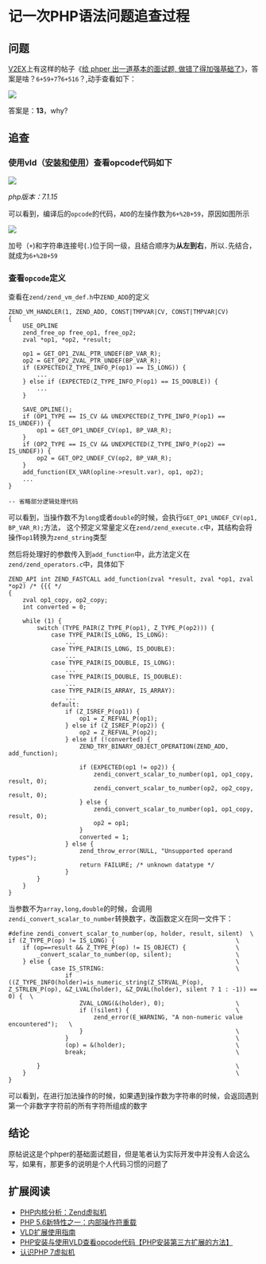 # 记一次PHP语法问题追查过程

## 问题

[V2EX](https://www.v2ex.com/ "V2EX")上有这样的帖子《[给 phper 出一道基本的面试题, 做错了得加强基础了](https://www.v2ex.com/t/349774 "给 phper 出一道基本的面试题, 做错了得加强基础了")》，答案是啥？`6+59+7`?`6+516`？,动手查看如下：

![](http://i.imgur.com/eQwCVWi.png)

答案是：**13**，why?


## 追查

### 使用vld（[安装和使用](http://blog.csdn.net/21aspnet/article/details/7002644 "安装和使用")）查看opcode代码如下

![](http://i.imgur.com/j4Hl6jo.png)

*php版本：7.1.15*

可以看到，编译后的`opcode`的代码，`ADD`的左操作数为`6+%2B+59`，原因如图所示

![](http://i.imgur.com/dewlplA.png)

加号（`+`)和字符串连接号(`.`)位于同一级，且结合顺序为**从左到右**，所以`.`先结合，就成为`6+%2B+59`

### 查看`opcode`定义
查看在`zend/zend_vm_def.h`中`ZEND_ADD`的定义

	ZEND_VM_HANDLER(1, ZEND_ADD, CONST|TMPVAR|CV, CONST|TMPVAR|CV)
	{
	    USE_OPLINE
	    zend_free_op free_op1, free_op2;
	    zval *op1, *op2, *result;
	
	    op1 = GET_OP1_ZVAL_PTR_UNDEF(BP_VAR_R);
	    op2 = GET_OP2_ZVAL_PTR_UNDEF(BP_VAR_R);
	    if (EXPECTED(Z_TYPE_INFO_P(op1) == IS_LONG)) {
			...
	    } else if (EXPECTED(Z_TYPE_INFO_P(op1) == IS_DOUBLE)) {
			...
	    }
	
	    SAVE_OPLINE();
	    if (OP1_TYPE == IS_CV && UNEXPECTED(Z_TYPE_INFO_P(op1) == IS_UNDEF)) {
	        op1 = GET_OP1_UNDEF_CV(op1, BP_VAR_R);
	    }
	    if (OP2_TYPE == IS_CV && UNEXPECTED(Z_TYPE_INFO_P(op2) == IS_UNDEF)) {
	        op2 = GET_OP2_UNDEF_CV(op2, BP_VAR_R);
	    }
	    add_function(EX_VAR(opline->result.var), op1, op2);
	  	...
	}
	
	-- 省略部分逻辑处理代码

可以看到，当操作数不为`long`或者`double`的时候，会执行`GET_OP1_UNDEF_CV(op1, BP_VAR_R);`方法， 这个预定义常量定义在`zend/zend_execute.c`中，其结构会将操作`op1`转换为`zend_string`类型

然后将处理好的参数传入到`add_function`中，此方法定义在`zend/zend_operators.c`中，具体如下


	ZEND_API int ZEND_FASTCALL add_function(zval *result, zval *op1, zval *op2) /* {{{ */
	{
	    zval op1_copy, op2_copy;
	    int converted = 0;
	
	    while (1) {
	        switch (TYPE_PAIR(Z_TYPE_P(op1), Z_TYPE_P(op2))) {
	            case TYPE_PAIR(IS_LONG, IS_LONG):
	                ...
	            case TYPE_PAIR(IS_LONG, IS_DOUBLE):
	        		...
	            case TYPE_PAIR(IS_DOUBLE, IS_LONG):
	             	...
	            case TYPE_PAIR(IS_DOUBLE, IS_DOUBLE):
	                ...
	            case TYPE_PAIR(IS_ARRAY, IS_ARRAY):
	                ...
	            default:
	                if (Z_ISREF_P(op1)) {
	                    op1 = Z_REFVAL_P(op1);
	                } else if (Z_ISREF_P(op2)) {
	                    op2 = Z_REFVAL_P(op2);
	                } else if (!converted) {
	                    ZEND_TRY_BINARY_OBJECT_OPERATION(ZEND_ADD, add_function);
	
	                    if (EXPECTED(op1 != op2)) {
	                        zendi_convert_scalar_to_number(op1, op1_copy, result, 0);
	                        zendi_convert_scalar_to_number(op2, op2_copy, result, 0);
	                    } else {
	                        zendi_convert_scalar_to_number(op1, op1_copy, result, 0);
	                        op2 = op1;
	                    }
	                    converted = 1;
	                } else {
	                    zend_throw_error(NULL, "Unsupported operand types");
	                    return FAILURE; /* unknown datatype */
	                }
	        }
	    }
	}

当参数不为`array,long,double`的时候，会调用`zendi_convert_scalar_to_number`转换数字，改函数定义在同一文件下：

	#define zendi_convert_scalar_to_number(op, holder, result, silent)  \
    if (Z_TYPE_P(op) != IS_LONG) {                                  \
        if (op==result && Z_TYPE_P(op) != IS_OBJECT) {              \
            _convert_scalar_to_number(op, silent);                  \
        } else {                                                    \
                case IS_STRING:                                     \
                    if ((Z_TYPE_INFO(holder)=is_numeric_string(Z_STRVAL_P(op), Z_STRLEN_P(op), &Z_LVAL(holder), &Z_DVAL(holder), silent ? 1 : -1)) == 0) {  \
                        ZVAL_LONG(&(holder), 0);                    \
                        if (!silent) {                              \
                            zend_error(E_WARNING, "A non-numeric value encountered");   \
                        }                                           \
                    }                                               \
                    (op) = &(holder);                               \
                    break;                                          \
 
            }                                                       \
        }                                                           \
    }

可以看到，在进行加法操作的时候，如果遇到操作数为字符串的时候，会返回遇到第一个非数字字符前的所有字符所组成的数字

## 结论
原帖说这是个phper的基础面试题目，但是笔者认为实际开发中并没有人会这么写，如果有，那更多的说明是个人代码习惯的问题了

## 扩展阅读
* [PHP内核分析：Zend虚拟机](http://developer.51cto.com/art/201703/533446.htm "PHP内核分析：Zend虚拟机")
* [PHP 5.6新特性之一：内部操作符重载](https://segmentfault.com/a/1190000000432002 "PHP 5.6新特性之一：内部操作符重载")
* [VLD扩展使用指南](http://www.phppan.com/2011/05/vld-extension/ "VLD扩展使用指南")
* [PHP安装与使用VLD查看opcode代码【PHP安装第三方扩展的方法】](http://blog.csdn.net/21aspnet/article/details/7002644 "PHP安装与使用VLD查看opcode代码【PHP安装第三方扩展的方法】")
* [认识PHP 7虚拟机](http://yangxikun.github.io/php/2016/11/04/php-7-engine.html "认识PHP 7虚拟机")
